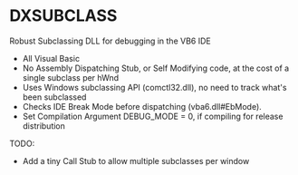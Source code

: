 # DXSUBCLASS
Robust Subclassing DLL for debugging in the VB6 IDE

* All Visual Basic
* No Assembly Dispatching Stub, or Self Modifying code, at the cost of a single subclass per hWnd
* Uses Windows subclassing API (comctl32.dll), no need to track what's been subclassed
* Checks IDE Break Mode before dispatching (vba6.dll#EbMode).
* Set Compilation Argument DEBUG_MODE = 0, if compiling for release distribution

TODO:
* Add a tiny Call Stub to allow multiple subclasses per window

